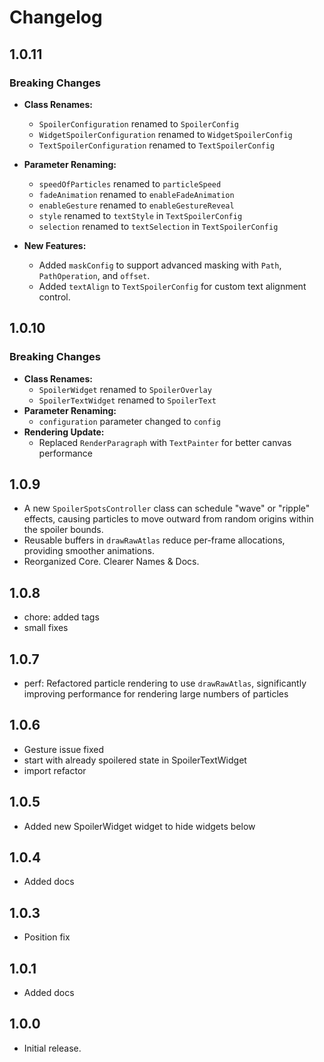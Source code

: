 # Changelog

## 1.0.11

### **Breaking Changes**

* **Class Renames:**
  * `SpoilerConfiguration` renamed to `SpoilerConfig`
  * `WidgetSpoilerConfiguration` renamed to `WidgetSpoilerConfig`
  * `TextSpoilerConfiguration` renamed to `TextSpoilerConfig`

* **Parameter Renaming:**
  * `speedOfParticles` renamed to `particleSpeed`
  * `fadeAnimation` renamed to `enableFadeAnimation`
  * `enableGesture` renamed to `enableGestureReveal`
  * `style` renamed to `textStyle` in `TextSpoilerConfig`
  * `selection` renamed to `textSelection` in `TextSpoilerConfig`

* **New Features:**
  * Added `maskConfig` to support advanced masking with `Path`, `PathOperation`, and `offset`.
  * Added `textAlign` to `TextSpoilerConfig` for custom text alignment control.

## 1.0.10

### **Breaking Changes**

* **Class Renames:**
  * `SpoilerWidget` renamed to `SpoilerOverlay`
  * `SpoilerTextWidget` renamed to `SpoilerText`
* **Parameter Renaming:**
  * `configuration` parameter changed to `config`
* **Rendering Update:**
  * Replaced `RenderParagraph` with `TextPainter` for better canvas performance

## 1.0.9

* A new `SpoilerSpotsController` class can schedule "wave" or "ripple" effects, causing particles to move outward from random origins within the spoiler bounds.
* Reusable buffers in `drawRawAtlas` reduce per-frame allocations, providing smoother animations.
* Reorganized Core. Clearer Names & Docs.

## 1.0.8

* chore: added tags
* small fixes

## 1.0.7

* perf: Refactored particle rendering to use `drawRawAtlas`, significantly improving performance for rendering large numbers of particles

## 1.0.6

* Gesture issue fixed
* start with already spoilered state in SpoilerTextWidget
* import refactor

## 1.0.5

* Added new SpoilerWidget widget to hide widgets below

## 1.0.4

* Added docs

## 1.0.3

* Position fix

## 1.0.1

* Added docs

## 1.0.0

* Initial release.
